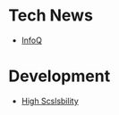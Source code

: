 # Tech News
- [InfoQ](https://www.infoq.com/)

# Development
- [High Scslsbility](http://highscalability.com/)
